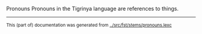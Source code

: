 Pronouns
Pronouns in the Tigrinya language are references to things.


* * *
<small>This (part of) documentation was generated from [../src/fst/stems/pronouns.lexc](http://github.com/giellalt/lang-tir/blob/main/../src/fst/stems/pronouns.lexc)</small>